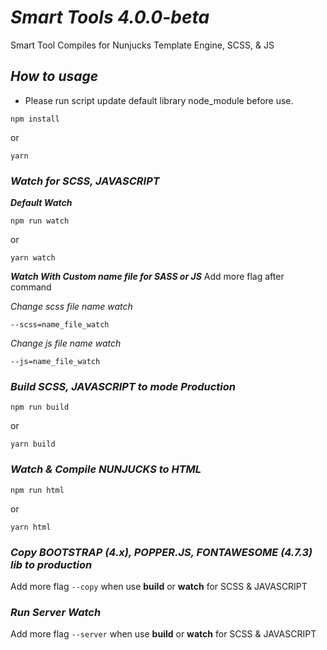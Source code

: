 # ***Smart Tools 4.0.0-beta***
Smart Tool Compiles for Nunjucks Template Engine, SCSS, & JS

## ***How to usage***

- Please run script update default library node_module before use.
```
npm install
```
or
```
yarn
```

### ***Watch for SCSS, JAVASCRIPT***
***Default Watch***
```
npm run watch
``` 
or 
```
yarn watch
```

***Watch With Custom name file for SASS or JS***
Add more flag after command

*Change scss file name watch*
```
--scss=name_file_watch
```

*Change js file name watch*
```
--js=name_file_watch
```

### ***Build SCSS, JAVASCRIPT to mode Production***
```
npm run build
``` 
or 
```
yarn build
```

### ***Watch & Compile NUNJUCKS to HTML***
```
npm run html
``` 
or 
```
yarn html
```

### ***Copy BOOTSTRAP (4.x), POPPER.JS, FONTAWESOME (4.7.3) lib to production***
Add more flag ```--copy``` when use **build** or **watch** for SCSS & JAVASCRIPT

### ***Run Server Watch***
Add more flag ```--server``` when use **build** or **watch** for SCSS & JAVASCRIPT
